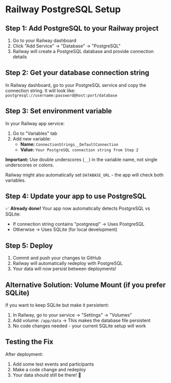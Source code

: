 # Railway PostgreSQL Setup

## Step 1: Add PostgreSQL to your Railway project

1. Go to your Railway dashboard
2. Click "Add Service" → "Database" → "PostgreSQL"
3. Railway will create a PostgreSQL database and provide connection details

## Step 2: Get your database connection string

In Railway dashboard, go to your PostgreSQL service and copy the connection string.
It will look like: `postgresql://username:password@host:port/database`

## Step 3: Set environment variable

In your Railway app service:
1. Go to "Variables" tab
2. Add new variable:
   - **Name:** `ConnectionStrings__DefaultConnection`
   - **Value:** `Your PostgreSQL connection string from Step 2`

**Important:** Use double underscores (`__`) in the variable name, not single underscores or colons.

Railway might also automatically set `DATABASE_URL` - the app will check both variables.

## Step 4: Update your app to use PostgreSQL

✅ **Already done!** Your app now automatically detects PostgreSQL vs SQLite:

- If connection string contains "postgresql" → Uses PostgreSQL
- Otherwise → Uses SQLite (for local development)

## Step 5: Deploy

1. Commit and push your changes to GitHub
2. Railway will automatically redeploy with PostgreSQL
3. Your data will now persist between deployments!

## Alternative Solution: Volume Mount (if you prefer SQLite)

If you want to keep SQLite but make it persistent:

1. In Railway, go to your service → "Settings" → "Volumes"
2. Add volume: `/app/data` → This makes the database file persistent
3. No code changes needed - your current SQLite setup will work

## Testing the Fix

After deployment:
1. Add some test events and participants
2. Make a code change and redeploy
3. Your data should still be there! 🎉
